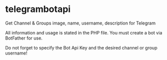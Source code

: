 # telegrambotapi
Get Channel &amp; Groups image, name, username, description for Telegram

All information and usage is stated in the PHP file.
You must create a bot via BotFather for use.

Do not forget to specify the Bot Api Key and the desired channel or group username!
